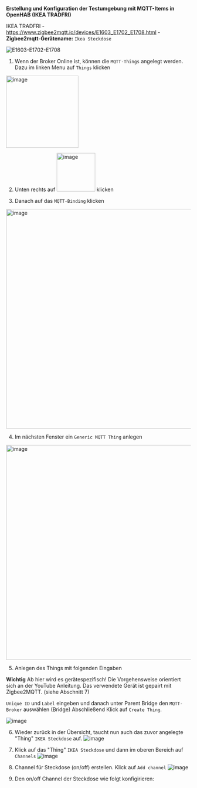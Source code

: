 **Erstellung und Konfiguration der Testumgebung mit MQTT-Items in OpenHAB (IKEA TRADFRI)**

IKEA TRADFRI - https://www.zigbee2mqtt.io/devices/E1603_E1702_E1708.html - **Zigbee2mqtt-Gerätename:** ```Ikea Steckdose```

![E1603-E1702-E1708](https://github.com/obenschlaefer/ZigPi/assets/79227566/f7123202-8a73-4531-b2bf-45b76fbc8943)

1. Wenn der Broker Online ist, können die ```MQTT-Things``` angelegt werden. Dazu im linken Menu auf ```Things``` klicken
<img width="197" alt="image" src="https://github.com/obenschlaefer/ZigPi/assets/79227566/f641044c-c4d3-453c-86f9-060f53d6edd2">

2. Unten rechts auf <img width="105" alt="image" src="https://github.com/obenschlaefer/ZigPi/assets/79227566/7e11733a-2f11-47e3-b63b-24b927724d88"> klicken

3. Danach auf das ```MQTT-Binding``` klicken
<img width="599" alt="image" src="https://github.com/obenschlaefer/ZigPi/assets/79227566/92e01aeb-e663-4c5a-a105-32ad5c275d44">

4. Im nächsten Fenster ein ```Generic MQTT Thing``` anlegen
<img width="586" alt="image" src="https://github.com/obenschlaefer/ZigPi/assets/79227566/c69e4cf0-5711-44a5-9292-9755a075becf">

5. Anlegen des Things mit folgenden Eingaben

**Wichtig** Ab hier wird es gerätespezifisch! Die Vorgehensweise orientiert sich an der YouTube Anleitung. Das verwendete Gerät ist gepairt mit Zigbee2MQTT. (siehe Abschnitt 7)

```Unique ID``` und ```Label``` eingeben und danach unter Parent Bridge den ```MQTT-Broker``` auswählen (Bridge)
Abschließend Klick auf ```Create Thing```.

![image](https://github.com/obenschlaefer/ZigPi/assets/79227566/1f094d3a-b4e1-4a39-a085-f6027f1ded99)

6. Wieder zurück in der Übersicht, taucht nun auch das zuvor angelegte "Thing" ```IKEA Steckdose``` auf.
![image](https://github.com/obenschlaefer/ZigPi/assets/79227566/c27b1aa2-fe10-42cc-ac97-5bf08aab7f65)

7. Klick auf das "Thing" ```IKEA Steckdose``` und dann im oberen Bereich auf ```Channels```
![image](https://github.com/obenschlaefer/ZigPi/assets/79227566/cca2c5c4-de72-47d7-89a1-54041f6ed032)

8. Channel für Steckdose (on/off) erstellen. Klick auf ```Add channel```
![image](https://github.com/obenschlaefer/ZigPi/assets/79227566/5c4b0e4c-947b-4ffc-98bd-c0c8ea9c2e45)

9. Den on/off Channel der Steckdose wie folgt konfigirieren:
    





